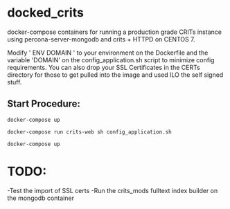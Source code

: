 # docked_crits
docker-compose containers for running a production grade CRITs instance using percona-server-mongodb and crits + HTTPD on CENTOS 7. 

Modify ' ENV DOMAIN ' to your environment on the Dockerfile and the variable 'DOMAIN' on the config_application.sh script to minimize config requirements. You can also drop your SSL Certificates in the CERTs directory for those to get pulled into the image and used ILO the self signed stuff. 

## Start Procedure:
```` docker-compose up ````

```` docker-compose run crits-web sh config_application.sh ````

```` docker-compose up ````


# TODO:

-Test the import of SSL certs
-Run the crits_mods fulltext index builder on the mongodb container